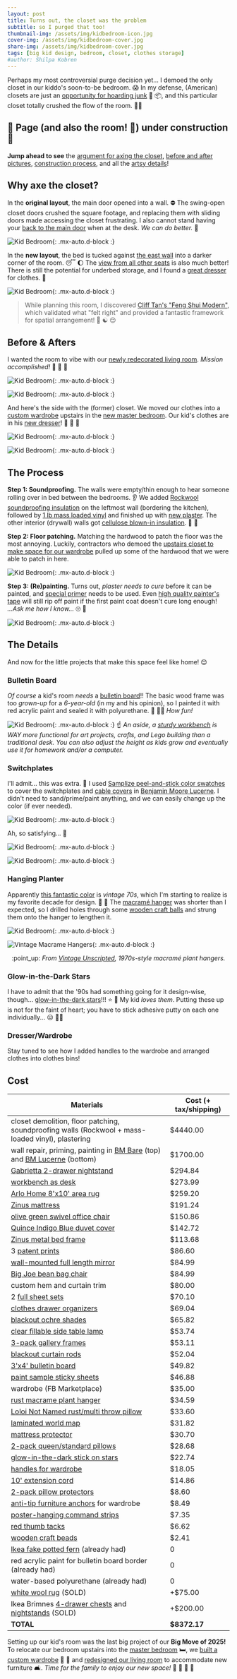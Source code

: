 ```yaml
---
layout: post
title: Turns out, the closet was the problem
subtitle: so I purged that too!
thumbnail-img: /assets/img/kidbedroom-icon.jpg
cover-img: /assets/img/kidbedroom-cover.jpg
share-img: /assets/img/kidbedroom-cover.jpg
tags: [big kid design, bedroom, closet, clothes storage]
#author: Shilpa Kobren
---
```


Perhaps my most controversial purge decision yet... I demoed the only closet in our
kiddo's soon-to-be bedroom. :scream: In my defense, (American) closets are just an [opportunity for
hoarding junk](https://civicscience.com/many-americans-ready-to-purge-their-closets/) :teddy_bear: :package:, and this 
particular closet totally crushed the flow of the room. :face_with_spiral_eyes:

## :construction: **Page (and also the room! :zany_face:) under construction** :construction:

**Jump ahead to see** the [argument for axing the closet](#why-axe-the-closet),
[before and after pictures](#before--afters), [construction process](#the-process), and all the [artsy details](#the-details)!

## Why axe the closet?

In the **original layout**, the main door opened into a wall. :no_entry:
The swing-open closet doors crushed the square footage, and replacing them with
sliding doors made accessing the closet frustrating. I also cannot stand having 
your [back to the main door](https://www.thespruce.com/feng-shui-lucky-directions-for-desk-or-bed-3975235#:~:text=Avoid%20Certain%20Positions,and%20creativity%20in%20your%20work) when at the desk. *We can do better.* :muscle: 

![Kid Bedroom](../assets/img/kid_bedroom_layout.jpg){: .mx-auto.d-block :}

In the **new layout**, the bed is tucked against [the east wall](https://redlotusletter.com/the-east-corner-of-health-growth-and-family/)
into a darker corner of the room. :sleeping: :moon: The 
[view from all other seats](https://www.newsweek.com/feng-shui-expert-furnish-room-command-position-1602833) is also much better! There is still the potential for underbed 
storage, and I found a [great dresser](#dresserwardrobe) for clothes. :shirt:

![Kid Bedroom](../assets/img/kid_bedroom_layout2.jpg){: .mx-auto.d-block :}

> While planning this room, I discovered 
> [Cliff Tan's "Feng Shui Modern"](https://www.bloomsbury.com/us/feng-shui-modern-9781526639998/),
> which validated what "felt right" and provided a fantastic framework for spatial arrangement! :lotus_position: :yin_yang: :relieved:

## Before & Afters

I wanted the room to vibe with our [newly redecorated living room](../2025-04-12-living-room). *Mission accomplished!* :rocket: :yellow_heart: :blue_heart:

![Kid Bedroom](../assets/img/kidbedroom-before2.jpg){: .mx-auto.d-block :}

![Kid Bedroom](../assets/img/kidbedroom-after1b.jpg){: .mx-auto.d-block :}

And here's the side with the (former) closet. We moved our clothes into a 
[custom wardrobe](../2025-03-01-wardrobe)
upstairs in the 
[new master bedroom](../2025-03-15-master-bedroom). Our kid's clothes are in his [new dresser](#dresserwardrobe)! :shirt: :jeans: :necktie:

![Kid Bedroom](../assets/img/kidbedroom-before1.jpg){: .mx-auto.d-block :}

![Kid Bedroom](../assets/img/kidbedroom-after3.jpg){: .mx-auto.d-block :}

## The Process

**Step 1: Soundproofing.** The walls were empty/thin enough to hear someone rolling over in bed between the bedrooms. :ear:
We added [Rockwool soundproofing insulation](https://www.homedepot.com/pep/ROCKWOOL-Safe-n-Sound-3-in-x-15-1-4-in-x-47-in-Soundproofing-and-Fire-Resistant-Stone-Wool-Insulation-Batt-59-7-sq-ft-RXSS31525/202531875)
on the leftmost wall (bordering the kitchen), followed by [1 lb mass loaded vinyl](https://www.homedepot.com/p/Technoflex-4-ft-x-10-ft-x-1-8-in-1-lb-Technowall-Mass-Loaded-Vinyl-Soundproofing-Barrier-Acoustic-Wall-MLV104810/325283436)
and finished up with [new plaster](https://www.masterclass.com/articles/plaster-vs-drywall-explained). 
The other interior (drywall) walls got 
[cellulose blown-in insulation](https://www.homedepot.com/pep/Greenfiber-25-lbs-Cellulose-Blown-In-Insulation-or-Spray-Applied-Insulation-INSSANC/311574454). :hear_no_evil: :shushing_face:

**Step 2: Floor patching.** Matching the hardwood to patch the floor was the most annoying. 
Luckily, contractors who demoed the [upstairs closet to make space for our wardrobe](../2025-03-01-wardrobe)
pulled up some of the hardwood that we were able to patch in here.

![Kid Bedroom](../assets/img/kidbedroom02.jpg){: .mx-auto.d-block :}

**Step 3: (Re)painting.** Turns out, *plaster needs to cure*
before it can be painted, and [special primer](https://www.wickes.co.uk/Wickes-Trade-Matt-Emulsion-Paint-for-New-Plaster---Pure-Brilliant-White---10L/p/122443) needs to be used. Even [high quality painter's tape](https://www.frogtape.com/products/delicate-surface-painters-tape) will still 
rip off paint if the first paint coat doesn't cure long enough! *...Ask me how I know...* :roll_eyes: :woozy_face:

![Kid Bedroom](../assets/img/kidbedroom-paint.jpg){: .mx-auto.d-block :}

## The Details

And now for the little projects that make this space feel like home! :blush:

### Bulletin Board

*Of course* a kid's room *needs* a [bulletin board](https://www.amazon.com/dp/B09GYQ88L9)!! The basic wood frame
was too *grown-up* for a *6-year-old* (in my and his opinion), so I painted it with 
red acrylic paint and sealed it with 
polyurethane. :art: :artist: *How fun!*

![Kid Bedroom](../assets/img/kidbedroom-bulletinboard.jpg){: .mx-auto.d-block :}
:point_up: *An aside, a [sturdy workbench](https://havenly.com/products/details/Workbench-Rolling-Workbenches-For-Garage-Adjustable-Height-Wayfair-143767843) 
is WAY more functional for art projects, crafts, and Lego building than a traditional desk. 
You can also adjust the height as kids grow and eventually use it for homework and/or a computer.*

### Switchplates

I'll admit... this was extra. :shrug: I used [Samplize peel-and-stick color swatches](https://samplize.com/products/lucerne-af-530-12x12?variant=39756341837926) to 
cover the switchplates and [cable covers](https://www.amazon.com/dp/B07RZQXRQK) in [Benjamin Moore Lucerne](https://www.benjaminmoore.com/en-us/paint-colors/color/af-530/lucerne). 
I didn't need to sand/prime/paint anything, and we can easily change up the color (if ever needed).

![Kid Bedroom](../assets/img/kidbedroom-switchplate01.jpg){: .mx-auto.d-block :}

Ah, so satisfying... :lotus_position:

![Kid Bedroom](../assets/img/kidbedroom-switchplate02.jpg){: .mx-auto.d-block :}

![Kid Bedroom](../assets/img/kidbedroom-cablecover.jpg){: .mx-auto.d-block :}

### Hanging Planter 

Apparently [this fantastic color](https://vintageunscripted.com/10-decades-of-color-the-1970s/#:~:text=The%201970s%20was%20the%20first%20great%20houseplant%20collecting%20era) is *vintage 70s*, 
which I'm starting to realize is my favorite decade for design. 🪩 :man_dancing:
The [macramé hanger](https://www.etsy.com/listing/1269880196/no-tassel-macrame-plant-hanger-in-colors?variation0=2803425809&variation1=2836434719) was shorter than I expected, 
so I drilled holes through
some [wooden craft balls](https://www.michaels.com/product/wood-head-beads-by-creatology-10334889) and strung them onto the 
hanger to lengthen it. 

![Kid Bedroom](../assets/img/kidbedroom-planthanger.jpg){: .mx-auto.d-block :}

![Vintage Macrame Hangers](https://vintageunscripted.com/wp-content/uploads/2023/10/Macrame.jpg){: .mx-auto.d-block :}
<center>:point_up: <i>From <a href="https://vintageunscripted.com/10-decades-of-color-the-1970s">Vintage Unscripted</a>, 1970s-style macramé plant hangers.</i></center>

### Glow-in-the-Dark Stars

I have to admit that the '90s had something going for it design-wise, though... [glow-in-the-dark stars](https://www.amazon.com/dp/B0085092R4)!!! :star: :star2: 
My kid *loves them*. Putting these up is not for the faint of heart; you have to stick adhesive putty on each one individually... :unamused: :face_exhaling:

### Dresser/Wardrobe

Stay tuned to see how I added handles to the wardrobe and arranged clothes into clothes bins!


## Cost

| Materials                                                                                                                                                                                                             | Cost (+ tax/shipping) | 
|-----------------------------------------------------------------------------------------------------------------------------------------------------------------------------------------------------------------------|-----------------------|
| closet demolition, floor patching, soundproofing walls (Rockwool + mass-loaded vinyl), plastering                                                                                                                     | $4440.00              | 
| wall repair, priming, painting in [BM Bare](https://www.benjaminmoore.com/en-us/paint-colors/color/oc-98/bare) (top) and [BM Lucerne](https://www.benjaminmoore.com/en-us/paint-colors/color/af-530/lucerne) (bottom) | $1700.00              | 
| [Gabrietta 2-drawer nightstand](https://havenly.com/products/details/Gabrietta-2-Drawer-Nightstand-Medium-Oak-Black-Safavieh-Couture-151813266)                                                                       | $294.84               | 
| [workbench as desk](https://havenly.com/products/details/Workbench-Rolling-Workbenches-For-Garage-Adjustable-Height-Wayfair-143767843)                                                                                | $273.99               | 
| [Arlo Home 8'x10' area rug](https://havenly.com/products/details/Arlo-Home-Hand-Tufted-Area-Rug-APN503A-Blue-Red-8-X-10-Safavieh-72810857)                                                                            | $259.20               | 
| [Zinus mattress](https://www.amazon.com/dp/B0CKYYT6VY)                                                                                                                                                                | $191.24               |
| [olive green swivel office chair](https://www.wayfair.com/Mercer41--Dinorah-Velvet-Office-Swivel-Chair-Height-Adjustable-X221006184-L10-K~W110995073.html)                                                     | $150.86               | 
| [Quince Indigo Blue duvet cover](https://www.quince.com/home/linen-duvet-cover?color=indigo-blue&size=full%2Fqueen)                                                                                                   | $142.72               | 
| [Zinus metal bed frame](https://www.amazon.com/dp/B00WNF67DO)                                                                                                                                                         | $113.68               |
| 3 [patent prints](https://fineartamerica.com/profiles/denny-h/collections/patent+art)                                                                                                                                 | $86.60                | 
| [wall-mounted full length mirror](https://www.amazon.com/dp/B0D6QFRN13)                                                                                                                                               | $84.99                | 
| [Big Joe bean bag chair](https://havenly.com/products/details/Big-Joe-Hug-Bean-Bag-Chair-Wayfair-54394491)                                                                                                            | $84.99                | 
| custom hem and curtain trim                                                                                                                                                                                           | $80.00                | 
| 2 [full sheet sets](https://www.target.com/p/cgk-linens-4-piece-microfiber-sheet-set-in-blue-stripes-size-full/-/A-89140441?preselect=89140441)                                                                       | $70.10                |
| [clothes drawer organizers](https://www.amazon.com/dp/B0D3DSQ5Z1)                                                                                                                                                     | $69.04                |
| [blackout ochre shades](https://www.amazon.com/dp/B0BXRNCZFR)                                                                                                                                                         | $65.82                | 
| [clear fillable side table lamp](https://www.amazon.com/dp/B0C277GJDB?th=1)                                                                                                                                           | $53.74                | 
| [3-pack gallery frames](https://www.michaels.com/product/3-pack-gallery-11-x-14-black-frame-with-mat-by-studio-decor-10738538)                                                                                        | $53.11                |
| [blackout curtain rods](https://www.target.com/p/28-34-48-34-loft-by-umbra-room-darkening-curtain-rod-darjeeling-bronze/-/A-14104935)                                                                                 | $52.04                | 
| [3'x4' bulletin board](https://www.amazon.com/dp/B09GYQ88L9)                                                                                                                                                          | $49.82                | 
| [paint sample sticky sheets](https://samplize.com/products/lucerne-af-530-12x12)                                                                                                                                      | $46.88                | 
| wardrobe (FB Marketplace)                                                                                                                                                                                             | $35.00                | 
| [rust macrame plant hanger](https://www.etsy.com/listing/1269880196/no-tassel-macrame-plant-hanger-in-colors?variation0=2803425809&variation1=2836434719) | $34.59                |
| [Loloi Not Named rust/multi throw pillow](https://havenly.com/products/details/Loloi-Not-Named-Rust-Multi-12-x-27-Cover-w-Poly-Loloi-Rugs-149052879)                                                                  | $33.60                | 
| [laminated world map](https://www.amazon.com/dp/0792283090)                                                                                                                                                           | $31.82                | 
| [mattress protector](https://www.amazon.com/dp/B08P2RG7ZM)                                                                                                                                                            | $30.70                | 
| [2-pack queen/standard pillows](https://www.amazon.com/dp/B09DSRLTQH)                                                                                                                                                 | $28.68                | 
| [glow-in-the-dark stick on stars](https://www.amazon.com/dp/B00009ENDT)                                                                                                                                               | $22.74                | 
| [handles for wardrobe](https://www.amazon.com/gp/product/B09K3PW3N8)                                                                                                                                                  | $18.05                | 
| [10' extension cord](https://www.amazon.com/dp/B0DPKKMPBD)                                                                                                                                                            | $14.86                | 
| [2-pack pillow protectors](https://www.amazon.com/dp/B08GKKKJ1H)                                                                                                                                                      | $8.60                 | 
| [anti-tip furniture anchors](https://www.amazon.com/dp/B092332ZM7) for wardrobe                                                                                                                                       | $8.49                 |
| [poster-hanging command strips](https://www.amazon.com/dp/B00BT0MW4W) | $7.35                 |
| [red thumb tacks](https://www.amazon.com/dp/B073TW1G8G)                                                                                                                                                               | $6.62                 |
| [wooden craft beads](https://www.michaels.com/product/wood-head-beads-by-creatology-10334889) | $2.41                 |
| [Ikea fake potted fern](https://www.ikea.com/us/en/p/fejka-artificial-potted-plant-indoor-outdoor-fern-30433945/) (already had) | 0 |
| red acrylic paint for bulletin board border (already had)                                                                                                                                                             | 0                     | 
| water-based polyurethane (already had)                                                                                                                                                                                | 0                     | 
| [white wool rug](https://www.amazon.com/Hauteloom-Huddlesford-Boho-Woven-Textured/dp/B086CDXF8N) (SOLD)                                                                                                               | +$75.00               |
| Ikea Brimnes [4-drawer chests](https://www.ikea.com/us/en/p/brimnes-4-drawer-chest-white-20572833) and [nightstands](https://www.ikea.com/us/en/p/brimnes-nightstand-white-10234942/) (SOLD)                          | +$200.00              | 
| **TOTAL**                                                                                                                                                                                                             | **$8372.17**          | 

Setting up our kid's room was the last big project of our **Big Move of 2025!** To relocate our bedroom
upstairs into the [master bedroom](../2025-03-15-master-bedroom) :bed:, 
we [built a custom wardrobe](../2025-03-01-wardrobe) :shirt: :dress: and
[redesigned our living room](../2025-04-12-living-room) to accommodate new furniture :couch_and_lamp:. *Time for the family to enjoy our new space!* :yellow_heart: :blue_heart: :orange_heart: :green_heart: